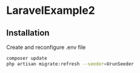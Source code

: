 # LaravelExample2

## Installation

Create and reconfigure .env file
```bash
composer update
php artisan migrate:refresh --seeder=UrunSeeder
```

